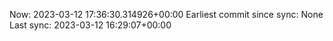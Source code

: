 Now: 2023-03-12 17:36:30.314926+00:00 Earliest commit since sync: None Last sync: 2023-03-12 16:29:07+00:00
